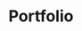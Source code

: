 ---
weight : 40
title : "Portfolio"

data : 
  - title : "OpenFLUID"
    details : "OpenFLUID est une plateforme logicielle ouverte pour la modélisation et la simulation spatialisée"
    skills : ["C++","CMake","Boost","GDAL","Qt","XML","JSON","Architecture à plugins"]
    img : "works-openfluid.png"
    github : "OpenFLUID/openfluid"
  - title : "ROpenFLUID"
    details : "ROpenFLUID est un package pour piloter la plateforme OpenFLUID depuis l'environnement R"
    skills : ["R","C","C++","CMake","Binding de langages"]
    github : "OpenFLUID/ropenfluid"
  - title : "Rejocker"
    details : "Rejocker permet de déployer simplement un mock d'API REST" 
    skills : ["Python","Flask","JSON"]
    github : "jctophefabre/rejocker"
  - title : "LANDMOD2010"
    details : "Organisation de la conférence internationale LANDMOD2010"
    url : "www.agropolis.fr/pdf/actu/affiche-LandMod-2010.pdf"
    url_label : "LANDMOD2010"
    img: "works-landmod2010.png"
  - title : "i18n-o-matic"
    details : "Package pour faciliter l'internationalisation  des applications mobiles"
    skills : ['Dart','Flutter','YAML']
    url : "pub.dev/packages/i18n_omatic"
    url_label : "pub.dev/i18n_omatic"
    github : "jctophefabre/i18n_omatic"
  - title : "Web officiel OpenFLUID"
    skills : ["Hugo","SASS/SCSS","Javascript","HTML5","Markdown","Python","Flask"]
    img : "works-openfluid-web.png"
    url : "www.openfluid-project.org"
  - title : "myCraftedBoard"
    img : "works-mycraftedboard.png"
    details: "myCraftedBoard est un outil simple de gestion de tâches façon Kanban"
    skills : ["JS","HTML","JSON","Linkify"]
    github : "jctophefabre/mycraftedboard"
  - title : "OpenFLUID-Community"
    details : "Ressources en ligne pour les utilisateurs d'OpenFLUID : docs, formations, process de developpement, ..."
    skills : ["MkDocs","Markdown","HTML5"]
    img : "works-openfluid-community.png"
    url : "community.openfluid-project.org"
    github : "OpenFLUID/openfluid-community-docs"
  - title : "Intégration continue en ingénierie logicielle"
    details : "Présentation de la démarche d'intégration continue pour le développement de la plateforme OpenFLUID"
    skills : ["Jenkins","GitHub","Travis CI","AppVeyor","Docker"]
    url : "www.openfluid-project.org/resources/docs/slideshows/ci-2018-06-07/"
    url_label : "voir la présentation"
  - title : "OpenFLUID WaresHub"
    details: "OpenFLUID WaresHub est un service en ligne d'hébergement de simulateurs pour la plateforme OpenFLUID, doté d'une API et d'un frontend"
    skills : ["PHP","Python","REST","JSON","Serveur Git"]
  - title : "Deveal"
    details: "Deveal facilite la gestion des présentations sous reveal.js"
    skills : ["Python","Jinja","YAML","reveal.js"]
    github : "jctophefabre/deveal"
  - title : "Spécifications de l'API FLUIDhub"
    skills : ["OpenAPI","Swagger","YAML","JSON"] 
    img : "works-fluidhub-api.png"
    url : dev.openfluid-project.org/fluidhub-dev/api/swagger-ui/
    url_label : "Consulter l'API"

---